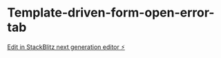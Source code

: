# Template-driven-form-open-error-tab

[Edit in StackBlitz next generation editor ⚡️](https://stackblitz.com/~/github.com/aamir12/Template-driven-form-open-error-tab)